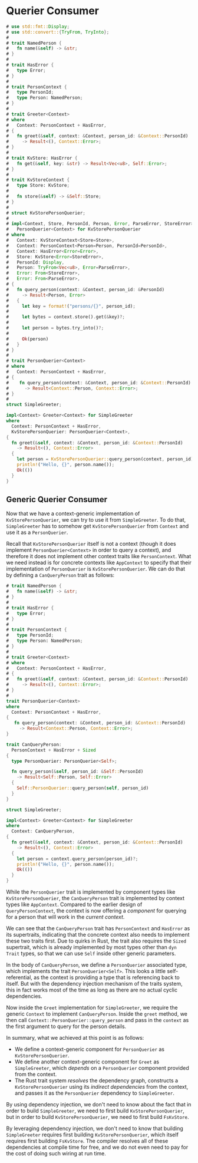 # Querier Consumer


```rust
# use std::fmt::Display;
# use std::convert::{TryFrom, TryInto};
#
# trait NamedPerson {
#   fn name(&self) -> &str;
# }
#
# trait HasError {
#   type Error;
# }
#
# trait PersonContext {
#   type PersonId;
#   type Person: NamedPerson;
# }
#
# trait Greeter<Context>
# where
#   Context: PersonContext + HasError,
# {
#   fn greet(&self, context: &Context, person_id: &Context::PersonId)
#     -> Result<(), Context::Error>;
# }
#
# trait KvStore: HasError {
#   fn get(&self, key: &str) -> Result<Vec<u8>, Self::Error>;
# }
#
# trait KvStoreContext {
#   type Store: KvStore;
#
#   fn store(&self) -> &Self::Store;
# }
#
# struct KvStorePersonQuerier;
#
# impl<Context, Store, PersonId, Person, Error, ParseError, StoreError>
#   PersonQuerier<Context> for KvStorePersonQuerier
# where
#   Context: KvStoreContext<Store=Store>,
#   Context: PersonContext<Person=Person, PersonId=PersonId>,
#   Context: HasError<Error=Error>,
#   Store: KvStore<Error=StoreError>,
#   PersonId: Display,
#   Person: TryFrom<Vec<u8>, Error=ParseError>,
#   Error: From<StoreError>,
#   Error: From<ParseError>,
# {
#   fn query_person(context: &Context, person_id: &PersonId)
#     -> Result<Person, Error>
#   {
#     let key = format!("persons/{}", person_id);
#
#     let bytes = context.store().get(&key)?;
#
#     let person = bytes.try_into()?;
#
#     Ok(person)
#   }
# }
#
# trait PersonQuerier<Context>
# where
#   Context: PersonContext + HasError,
# {
#    fn query_person(context: &Context, person_id: &Context::PersonId)
#      -> Result<Context::Person, Context::Error>;
# }
#
struct SimpleGreeter;

impl<Context> Greeter<Context> for SimpleGreeter
where
  Context: PersonContext + HasError,
  KvStorePersonQuerier: PersonQuerier<Context>,
{
  fn greet(&self, context: &Context, person_id: &Context::PersonId)
    -> Result<(), Context::Error>
  {
    let person = KvStorePersonQuerier::query_person(context, person_id)?;
    println!("Hello, {}", person.name());
    Ok(())
  }
}
```

## Generic Querier Consumer

Now that we have a context-generic implementation of `KvStorePersonQuerier`,
we can try to use it from `SimpleGreeter`. To do that, `SimpleGreeter` has
to somehow get `KvStorePersonQuerier` from `Context` and use it as a
`PersonQuerier`.

Recall that `KvStorePersonQuerier` itself is not a context (though it does
implement `PersonQuerier<Context>` in order to query a context), and therefore
it does not implement other context traits like `PersonContext`. What we
need instead is for concrete contexts like `AppContext` to specify that
their implementation of `PersonQuerier` is `KvStorePersonQuerier`.
We can do that by defining a `CanQueryPerson` trait as follows:

```rust
# trait NamedPerson {
#   fn name(&self) -> &str;
# }
#
# trait HasError {
#   type Error;
# }
#
# trait PersonContext {
#   type PersonId;
#   type Person: NamedPerson;
# }
#
# trait Greeter<Context>
# where
#   Context: PersonContext + HasError,
# {
#   fn greet(&self, context: &Context, person_id: &Context::PersonId)
#     -> Result<(), Context::Error>;
# }
#
trait PersonQuerier<Context>
where
  Context: PersonContext + HasError,
{
   fn query_person(context: &Context, person_id: &Context::PersonId)
     -> Result<Context::Person, Context::Error>;
}

trait CanQueryPerson:
  PersonContext + HasError + Sized
{
  type PersonQuerier: PersonQuerier<Self>;

  fn query_person(&self, person_id: &Self::PersonId)
    -> Result<Self::Person, Self::Error>
  {
    Self::PersonQuerier::query_person(self, person_id)
  }
}

struct SimpleGreeter;

impl<Context> Greeter<Context> for SimpleGreeter
where
  Context: CanQueryPerson,
{
  fn greet(&self, context: &Context, person_id: &Context::PersonId)
    -> Result<(), Context::Error>
  {
    let person = context.query_person(person_id)?;
    println!("Hello, {}", person.name());
    Ok(())
  }
}
```

While the `PersonQuerier` trait is implemented by component types like
`KvStorePersonQuerier`, the `CanQueryPerson` trait is implemented by
context types like `AppContext`. Compared to the earlier design of
`QueryPersonContext`, the context is now offering a _component_ for
querying for a person that will work in the _current context_.

We can see that the `CanQueryPerson` trait has `PersonContext`
and `HasError` as its supertraits, indicating that the concrete context
also needs to implement these two traits first. Due to quirks in Rust,
the trait also requires the `Sized` supertrait, which is already implemented
by most types other than `dyn Trait` types, so that we can use `Self` inside
other generic parameters.

In the body of `CanQueryPerson`, we define a `PersonQuerier` associated
type, which implements the trait `PersonQuerier<Self>`. This looks a little
self-referential, as the context is providing a type that is referencing back
to itself. But with the dependency injection mechanism of the traits system,
this in fact works most of the time as long as there are no actual cyclic
dependencies.

Now inside the `Greet` implementation for `SimpleGreeter`, we require the
generic `Context` to implement `CanQueryPerson`. Inside the `greet`
method, we then call `Context::PersonQuerier::query_person` and pass in
the `context` as the first argument to query for the person details.

In summary, what we achieved at this point is as follows:

- We define a context-generic component for `PersonQuerier` as
  `KvStorePersonQuerier`.
- We define another context-generic component for `Greet` as `SimpleGreeter`,
  which _depends_ on a `PersonQuerier` component provided from the context.
- The Rust trait system _resolves_ the dependency graph, constructs a
  `KvStorePersonQuerier` using its _indirect dependencies_ from the context,
  and passes it as the `PersonQuerier` dependency to `SimpleGreeter`.

By using dependency injection, we don't need to know about the fact that in
order to build `SimpleGreeter`, we need to first build `KvStorePersonQuerier`,
but in order to build `KvStorePersonQuerier`, we need to first build
`FsKvStore`.

By leveraging dependency injection, we don't need to know that building
`SimpleGreeter` requires first building `KvStorePersonQuerier`, which itself
requires first building `FsKvStore`. The compiler resolves all of these
dependencies at compile time for free, and we do not even need to pay for the
cost of doing such wiring at run time.
